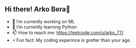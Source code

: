 ## Hi there! Arko Bera👋


- 🔭 I’m currently working on ML
- 🌱 I’m currently learning Python
- 📫 How to reach me: https://leetcode.com/u/arko_77/
- ⚡ Fun fact: My coding experince is gretter than your age.
